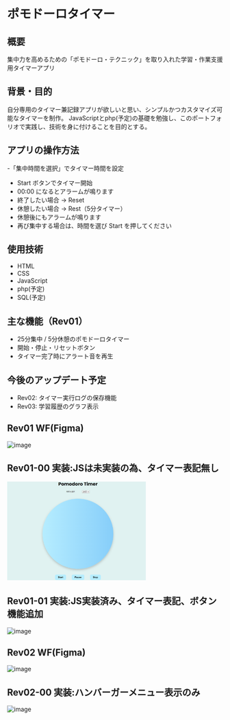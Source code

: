 # ポモドーロタイマー

## 概要
集中力を高めるための「ポモドーロ・テクニック」を取り入れた学習・作業支援用タイマーアプリ

## 背景・目的
自分専用のタイマー兼記録アプリが欲しいと思い、シンプルかつカスタマイズ可能なタイマーを制作。
JavaScriptとphp(予定)の基礎を勉強し、このポートフォリオで実践し、技術を身に付けることを目的とする。

## アプリの操作方法
-「集中時間を選択」でタイマー時間を設定
- Start ボタンでタイマー開始
- 00:00 になるとアラームが鳴ります
- 終了したい場合 → Reset
- 休憩したい場合 → Rest（5分タイマー）
- 休憩後にもアラームが鳴ります
- 再び集中する場合は、時間を選び Start を押してください

## 使用技術
- HTML
- CSS
- JavaScript
- php(予定)
- SQL(予定)

## 主な機能（Rev01）
- 25分集中 / 5分休憩のポモドーロタイマー
- 開始・停止・リセットボタン
- タイマー完了時にアラート音を再生

## 今後のアップデート予定
- Rev02: タイマー実行ログの保存機能
- Rev03: 学習履歴のグラフ表示

## Rev01 WF(Figma)
<img width="324" height="230" alt="image" src="https://github.com/user-attachments/assets/aa9e41c8-da01-4b15-a696-27d5efad4d61" />

## Rev01-00 実装:JSは未実装の為、タイマー表記無し
<img src="Rev01-00.png" alt="タイマー未実装画面" width="324" height="230" />

## Rev01-01 実装:JS実装済み、タイマー表記、ボタン機能追加
<img width="382" height="286" alt="image" src="https://github.com/user-attachments/assets/d26d50a8-d634-4370-813c-1ea6cd60f1d9" />

## Rev02 WF(Figma)
<img width="371" height="260" alt="image" src="https://github.com/user-attachments/assets/ce6d878f-e064-40e1-a527-8a8f9240622e" />

## Rev02-00 実装:ハンバーガーメニュー表示のみ
<img width="311" height="266" alt="image" src="https://github.com/user-attachments/assets/eab93f56-c7c7-490c-a81b-289eba20d671" />
